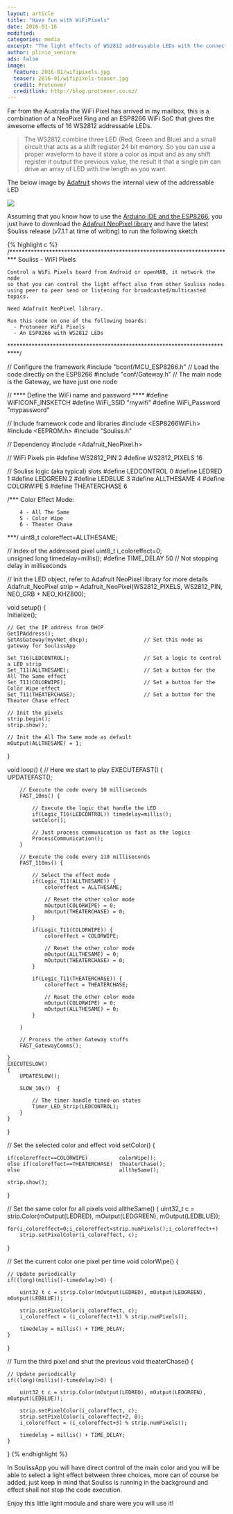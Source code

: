 ```yaml
---
layout: article
title: "Have fun with WiFiPixels"
date: 2016-01-16
modified:
categories: media
excerpt: "The light effects of WS2812 addressable LEDs with the connectivity of the ESP8266 WiFi module."
author: plinio_seniore
ads: false
image:
  feature: 2016-01/wifipixels.jpg
  teaser: 2016-01/wifipixels-teaser.jpg
  credit: Protoneer
  creditlink: http://blog.protoneer.co.nz/
---
```


Far from the Australia the WiFi Pixel has arrived in my mailbox, this is a combination of a NeoPixel Ring and an ESP8266 WiFi SoC that gives the awesome effects of 16 WS2812 addressable LEDs.

> The WS2812 combine three LED (Red, Green and Blue) and a small circuit that acts as a shift register 24 bit memory. So you can use a proper waveform to have it store a color as input and as any shift register it output the previous value, the result it that a single pin can drive an array of LED with the length as you want.

The below image by [Adafruit](https://learn.adafruit.com/assets/10668) shows the internal view of the addressable LED

![](http://souliss.net/images/2016-01/leds_neo-closeup.jpg?raw=true)

Assuming that you know how to use the [Arduino IDE and the ESP8266](http://souliss.net/media/how-to-load-a-sketch-on-ESP/), you just have to download the [Adafruit NeoPixel library](https://github.com/plinioseniore/Adafruit_NeoPixel) and have the latest Souliss release (v7.1.1 at time of writing) to run the following sketch

{% highlight c %}
/**************************************************************************
    Souliss - WiFi Pixels

    Control a WiFi Pixels board from Android or openHAB, it network the node
    so that you can control the light effect also from other Souliss nodes
    using peer to peer send or listening for broadcasted/multicasted topics.

    Need Adafruit NeoPixel library.

    Run this code on one of the following boards:
      - Protoneer WiFi Pixels
      - An ESP8266 with WS2812 LEDs

***************************************************************************/

// Configure the framework
#include "bconf/MCU_ESP8266.h"              // Load the code directly on the ESP8266
#include "conf/Gateway.h"                   // The main node is the Gateway, we have just one node

// **** Define the WiFi name and password ****
#define WIFICONF_INSKETCH
#define WiFi_SSID               "mywifi"
#define WiFi_Password           "mypassword"    

// Include framework code and libraries
#include <ESP8266WiFi.h>
#include <EEPROM.h>
#include "Souliss.h"

// Dependency
#include <Adafruit_NeoPixel.h>

// WiFi Pixels pin
#define WS2812_PIN        2
#define WS2812_PIXELS     16

// Souliss logic (aka typical) slots
#define LEDCONTROL        0
#define LEDRED            1
#define LEDGREEN          2
#define LEDBLUE           3
#define ALLTHESAME        4
#define COLORWIPE         5
#define THEATERCHASE      6

/*** 
    Color Effect Mode:

        4 - All The Same
        5 - Color Wipe
        6 - Theater Chase
***/
uint8_t coloreffect=ALLTHESAME;

// Index of the addressed pixel
uint8_t i_coloreffect=0;    
unsigned long timedelay=millis();
#define TIME_DELAY           50     // Not stopping delay in milliseconds

// Init the LED object, refer to Adafruit NeoPixel library for more details
Adafruit_NeoPixel strip = Adafruit_NeoPixel(WS2812_PIXELS, WS2812_PIN, NEO_GRB + NEO_KHZ800);

void setup()
{   
    Initialize();

    // Get the IP address from DHCP
    GetIPAddress();                          
    SetAsGateway(myvNet_dhcp);                  // Set this node as gateway for SoulissApp                        

    Set_T16(LEDCONTROL);                        // Set a logic to control a LED strip
    Set_T11(ALLTHESAME);                        // Set a button for the All The Same effect
    Set_T11(COLORWIPE);                         // Set a button for the Color Wipe effect
    Set_T11(THEATERCHASE);                      // Set a button for the Theater Chase effect

    // Init the pixels
    strip.begin();
    strip.show(); 

    // Init the All The Same mode as default
    mOutput(ALLTHESAME) = 1;
}

void loop()
{ 
    // Here we start to play
    EXECUTEFAST() {                     
        UPDATEFAST();   

        // Execute the code every 10 milliseconds   
        FAST_10ms() {

            // Execute the logic that handle the LED
            if(Logic_T16(LEDCONTROL)) timedelay=millis();
            setColor();

            // Just process communication as fast as the logics
            ProcessCommunication();
        } 

        // Execute the code every 110 milliseconds  
        FAST_110ms() {
            
            // Select the effect mode
            if(Logic_T11(ALLTHESAME)) {
                coloreffect = ALLTHESAME;

                // Reset the other color mode
                mOutput(COLORWIPE) = 0;
                mOutput(THEATERCHASE) = 0;
            }

            if(Logic_T11(COLORWIPE)) {
                coloreffect = COLORWIPE;

                // Reset the other color mode
                mOutput(ALLTHESAME) = 0;
                mOutput(THEATERCHASE) = 0;
            }

            if(Logic_T11(THEATERCHASE)) {
                coloreffect = THEATERCHASE;

                // Reset the other color mode
                mOutput(COLORWIPE) = 0;
                mOutput(ALLTHESAME) = 0;
            }

        }

        // Process the other Gateway stuffs
        FAST_GatewayComms();

    }
    EXECUTESLOW()
    {   
        UPDATESLOW();

        SLOW_10s()  {

            // The timer handle timed-on states
            Timer_LED_Strip(LEDCONTROL);                      
        }     
    }       
}

// Set the selected color and effect
void setColor() {
    
    if(coloreffect==COLORWIPE)          colorWipe();
    else if(coloreffect==THEATERCHASE)  theaterChase();
    else                                alltheSame();

    strip.show();
}

// Set the same color for all pixels
void alltheSame() {
    uint32_t c = strip.Color(mOutput(LEDRED), mOutput(LEDGREEN), mOutput(LEDBLUE));

    for(i_coloreffect=0;i_coloreffect<strip.numPixels();i_coloreffect++)
        strip.setPixelColor(i_coloreffect, c);
}

// Set the current color one pixel per time
void colorWipe() {

    // Update periodically
    if((long)(millis()-timedelay)>0) {

        uint32_t c = strip.Color(mOutput(LEDRED), mOutput(LEDGREEN), mOutput(LEDBLUE));

        strip.setPixelColor(i_coloreffect, c);
        i_coloreffect = (i_coloreffect+1) % strip.numPixels();
        
        timedelay = millis() + TIME_DELAY;
    }
}

// Turn the third pixel and shut the previous
void theaterChase() {

    // Update periodically
    if((long)(millis()-timedelay)>0) {

        uint32_t c = strip.Color(mOutput(LEDRED), mOutput(LEDGREEN), mOutput(LEDBLUE));

        strip.setPixelColor(i_coloreffect, c);
        strip.setPixelColor(i_coloreffect+2, 0);
        i_coloreffect = (i_coloreffect+3) % strip.numPixels();

        timedelay = millis() + TIME_DELAY;
    }
}
{% endhighlight %}

In SoulissApp you will have direct control of the main color and you will be able to select a light effect between three choices, more can of course be added, just keep in mind that Souliss is running in the background and effect shall not stop the code execution.

Enjoy this little light module and share were you will use it!